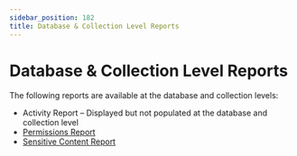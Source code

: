```yaml
---
sidebar_position: 182
title: Database & Collection Level Reports
---
```


# Database & Collection Level Reports

The following reports are available at the database and collection levels:

* Activity Report – Displayed but not populated at the database and collection level
* [Permissions Report](Permissions "Permissions Report")
* [Sensitive Content Report](SensitiveContent "Sensitive Content Report")